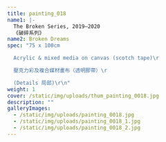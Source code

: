 ```yaml
---
title: painting_018
name1: |-
  The Broken Series, 2019–2020
  《破碎系列》
name2: Broken Dreams
spec: "75 x 100cm

  Acrylic & mixed media on canvas (scotch tape)\r

  壓克力彩及複合媒材畫布（透明膠帶）\r

  (Details 局部)\r\n"
weight: 1
cover: /static/img/uploads/thum_painting_0018.jpg
description: ""
galleryImages:
  - /static/img/uploads/painting_0018.jpg
  - /static/img/uploads/painting_0018_1.jpg
  - /static/img/uploads/painting_0018_2.jpg
---
```

